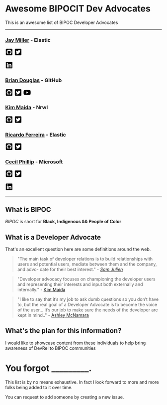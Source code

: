 # Awesome BIPOCIT Dev Advocates

This is an awesome list of BIPOC Developer Advocates

----

### [Jay Miller](https://kjaymiller.com) - Elastic
[![github](assets/github-square-brands.png)](https://github.com/kjaymiller)
[![twitter](assets/twitter-square-brands.png)](https://twitter.com/kjaymiller)

[![linkedIn](assets/linkedin-brands.png)](https://linkedin.com/in/kjaymiller)

### [Brian Douglas](https://bdougie.live) - GitHub
[![github](assets/github-square-brands.png)](https://github.com/bdougie)
[![twitter](assets/twitter-square-brands.png)](https://twitter.com/bdougieyo)
[![youtube](assets/youtube-brands.png)](https://youtube.com/ilikerobot)


### [Kim Maida](https://dev.to/kimmaida) - Nrwl
[![github](assets/github-square-brands.png)](https://github.com/kmaida)
[![twitter](assets/twitter-square-brands.png)](https://twitter.com/kimmaida)



### [Ricardo Ferreira]() - Elastic
[![github](assets/github-square-brands.png)](https://github.com/riferrei)
[![twitter](assets/twitter-square-brands.png)](https://twitter.com/riferrei)



### [Cecil Phillip]() - Microsoft
[![github](assets/github-square-brands.png)](https://github.com/cecilphillip)
[![twitter](assets/twitter-square-brands.png)](https://twitter.com/cecilphillip)

[![linkedIn](assets/linkedin-brands.png)](https://linkedin.com/in/cecilphillip)

----

## What is BIPOC

_BIPOC_ is short for **Black, Indigenous && People of Color**

## What is a Developer Advocate

That's an excellent question here are some definitions around the web.

> "The main task of developer relations is to build relationships with users and potential users, mediate between them and the company, and advo- cate for their best interest." - [_Sam Julien_ ](https://learn.samjulien.com/getting-started-in-developer-relations)

> "Developer advocacy focuses on championing the developer users and representing their interests and input both externally and internally." - [Kim Maida](https://dev.to/kimmaida/the-developer-relations-explainer-431o)

> "I like to say that it’s my job to ask dumb questions so you don’t have to, but the real goal of a Developer Advocate is to become the voice of the user... It’s our job to make sure the needs of the developer are kept in mind.." - [Ashley McNamara](https://medium.com/@ashleymcnamara/what-is-developer-advocacy-3a92442b627c)
## What's the plan for this information?

I would like to showcase content from these individuals to help bring awareness of DevRel to BIPOC communities 

# You forgot _________.

This list is by no means exhaustive. In fact I look forward to more and more folks being added to it over time. 

You can request to add someone by creating a new issue.